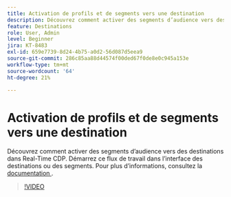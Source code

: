 ```yaml
---
title: Activation de profils et de segments vers une destination
description: Découvrez comment activer des segments d’audience vers des destinations dans Real-Time CDP.  Démarrez ce flux de travail dans l’interface des destinations ou des segments.
feature: Destinations
role: User, Admin
level: Beginner
jira: KT-8483
exl-id: 659e7739-8d24-4b75-a0d2-56d087d5eea9
source-git-commit: 286c85aa88d44574f00ded67f0de8e0c945a153e
workflow-type: tm+mt
source-wordcount: '64'
ht-degree: 21%

---
```


# Activation de profils et de segments vers une destination

Découvrez comment activer des segments d’audience vers des destinations dans Real-Time CDP.  Démarrez ce flux de travail dans l’interface des destinations ou des segments. Pour plus d’informations, consultez la [ documentation ](https://experienceleague.adobe.com/docs/experience-platform/destinations/ui/activate/activation-overview.html).

>[!VIDEO](https://video.tv.adobe.com/v/336046/?learn=on&enablevpops)

